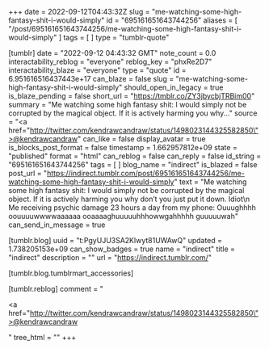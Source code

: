 +++
date = 2022-09-12T04:43:32Z
slug = "me-watching-some-high-fantasy-shit-i-would-simply"
id = "695161651643744256"
aliases = [ "/post/695161651643744256/me-watching-some-high-fantasy-shit-i-would-simply" ]
tags = [ ]
type = "tumblr-quote"

[tumblr]
date = "2022-09-12 04:43:32 GMT"
note_count = 0.0
interactability_reblog = "everyone"
reblog_key = "phxRe2D7"
interactability_blaze = "everyone"
type = "quote"
id = 6.951616516437443e+17
can_blaze = false
slug = "me-watching-some-high-fantasy-shit-i-would-simply"
should_open_in_legacy = true
is_blaze_pending = false
short_url = "https://tmblr.co/ZY3jbycbjTRBim00"
summary = "Me watching some high fantasy shit: I would simply not be corrupted by the magical object. If it is actively harming you why..."
source = "<a href=\"http://twitter.com/kendrawcandraw/status/1498023144325582850\">@kendrawcandraw</a>"
can_like = false
display_avatar = true
is_blocks_post_format = false
timestamp = 1.662957812e+09
state = "published"
format = "html"
can_reblog = false
can_reply = false
id_string = "695161651643744256"
tags = [ ]
blog_name = "indirect"
is_blazed = false
post_url = "https://indirect.tumblr.com/post/695161651643744256/me-watching-some-high-fantasy-shit-i-would-simply"
text = "Me watching some high fantasy shit: I would simply not be corrupted by the magical object. If it is actively harming you why don’t you just put it down. Idiot\n<br/>Me receiving psychic damage 23 hours a day from my phone: Ouuughhhh oouuuuwwwwaaaaaa ooaaaaghuuuuuhhhowwgahhhhh guuuuuwah"
can_send_in_message = true

[tumblr.blog]
uuid = "t:PgyUJU3SA2Klwyt81UWAwQ"
updated = 1.738205153e+09
can_show_badges = true
name = "indirect"
title = "indirect"
description = ""
url = "https://indirect.tumblr.com/"

[tumblr.blog.tumblrmart_accessories]

[tumblr.reblog]
comment = "<p><a href=\"http://twitter.com/kendrawcandraw/status/1498023144325582850\">@kendrawcandraw</a></p>"
tree_html = ""
+++
